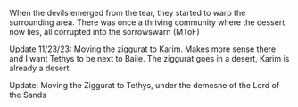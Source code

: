 When the devils emerged from the tear, they started to warp the surrounding area. There was once a thriving community where the dessert now lies, all corrupted into the sorrowswarn (MToF)
 
Update 11/23/23: Moving the ziggurat to Karim. Makes more sense there and I want Tethys to be next to Baile. The ziggurat goes in a desert, Karim is already a desert.
 
Update: Moving the Ziggurat to Tethys, under the demesne of the Lord of the Sands